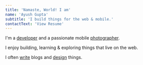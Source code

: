 ```yaml
---
title: 'Namaste, World! I am'
name: 'Ayush Gupta'
subtitle: 'I build things for the web & mobile.'
contactText: 'View Resume'
---
```


I'm a [developer](https://github.com/gupta-ji6) and a passionate mobile [photographer](https://www.instagram.com/_.guptaji._/).

I enjoy building, learning & exploring things that live on the web.

I often [write](https://medium.com/@guptaji) blogs and [design](https://www.canva.com/guptaji) things.
